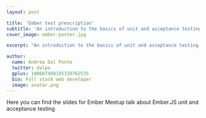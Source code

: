 ```yaml
---
layout: post

title: 'Ember test prescription'
subtitle: 'An introduction to the basics of unit and acceptance testing in Ember.JS'
cover_image: ember-poster.jpg

excerpt: "An introduction to the basics of unit and acceptance testing in Ember.JS"

author:
  name: Andrea Dal Ponte
  twitter: dalpo
  gplus: 100687498195339762535
  bio: Full stack web developer
  image: avatar.png
---
```




Here you can find the slides for Ember Meetup talk about Ember.JS unit and acceptance testing

<script async class="speakerdeck-embed" data-id="3bb1eb828d714e1e8de615c0901ffeb5" data-ratio="1.37265415549598" src="//speakerdeck.com/assets/embed.js"></script>
